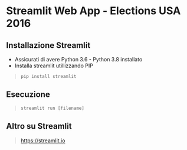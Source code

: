 # Streamlit Web App - Elections USA 2016

## Installazione Streamlit
- Assicurati di avere Python 3.6 - Python 3.8 installato
- Installa streamlit utillizzando PIP
> `pip install streamlit`

## Esecuzione
> `streamlit run [filename]`

## Altro su Streamlit
> https://streamlit.io